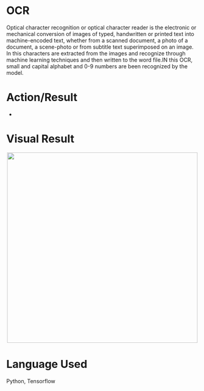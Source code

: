 # OCR
Optical character recognition or optical character reader is the electronic or mechanical conversion of images of typed, handwritten or printed text into machine-encoded text, whether from a scanned document, a photo of a document, a scene-photo or from subtitle text superimposed on an image.
In this characters are extracted from the images and recognize through machine learning techniques and then written to the word file.IN this OCR, small and capital alphabet and 0-9 numbers are been recognized by the model. 

# Action/Result
- 

# Visual Result
<p align="center">
<img src="test_image.png" width=500 />
</p>

# Language Used
Python, Tensorflow

